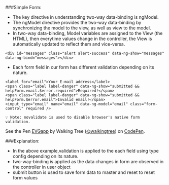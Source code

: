###Simple Form:
*	The key directive in understanding two-way data-binding is ngModel.
*	The ngModel directive provides the two-way data-binding by synchronizing the model to the view, as well as view to the model.
*	In two-way data-binding,  Model variables are assigned to the View (the HTML), then everytime values change in the controller, the View is automatically updated to reflect them and vice-versa.

```
<div id="messages" class="alert alert-success" data-ng-show="messages" data-ng-bind="messages"></div>
```  
* Each form field in our form has different validation depending on its nature.

```
<label for="email">Your E-mail address</label>
<span class="label label-danger" data-ng-show="submitted && helpForm.email.$error.required">Required!</span>
<span class="label label-danger" data-ng-show="submitted && helpForm.$error.email">Invalid email!</span>
<input type="email" name="email" data-ng-model="email" class="form-control" required />  
```

`💡 Note: novalidate is used to disable browser's native form validation.`

<p data-height="268" data-theme-id="0" data-slug-hash="EVGapp" data-default-tab="result" data-user="walkingtree" class='codepen'>See the Pen <a href='http://codepen.io/walkingtree/pen/EVGapp/'>EVGapp</a> by Walking Tree (<a href='http://codepen.io/walkingtree'>@walkingtree</a>) on <a href='http://codepen.io'>CodePen</a>.</p>
<script async src="//assets.codepen.io/assets/embed/ei.js"></script>

###Explanation:
* In the above example,validation is applied to the each field using type config depending on its nature.
* two-way-binding is applied as the data changes in form are observed in the controller in user object
* submit button is used to save form data to master and reset to reset form values



